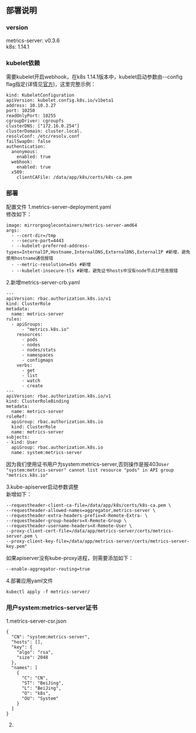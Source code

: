 ## 部署说明

### version
metrics-server: v0.3.6  
k8s: 1.14.1
### kubelet依赖
需要kubelet开启webhook，在k8s 1.14.1版本中，kubelet启动参数由--config flag指定(详情见[官方](https://github.com/kubernetes/kubernetes/blob/master/staging/src/k8s.io/kubelet/config/v1beta1/types.go))，这里完整示例：
```
kind: KubeletConfiguration
apiVersion: kubelet.config.k8s.io/v1beta1
address: 10.10.3.27
port: 10250
readOnlyPort: 10255
cgroupDriver: cgroupfs
clusterDNS: ["172.16.0.254"]
clusterDomain: cluster.local.
resolvConf: /etc/resolv.conf
failSwapOn: false
authentication:
  anonymous:
    enabled: true
  webhook:
    enabled: true
  x509:
    clientCAFile: /data/app/k8s/certs/k8s-ca.pem
```

### 部署
配置文件
1.metrics-server-deployment.yaml  
修改如下：  
```
image: mirrorgooglecontainers/metrics-server-amd64
args:
  - --cert-dir=/tmp
  - --secure-port=4443
  - --kubelet-preferred-address-types=InternalIP,Hostname,InternalDNS,ExternalDNS,ExternalIP #新增，避免使用hostname通信报错
  - --metric-resolution=45s #新增
  - --kubelet-insecure-tls #新增，避免证书hosts中没有node节点IP信息报错
```

2.新增metrics-server-crb.yaml  
```
---
apiVersion: rbac.authorization.k8s.io/v1
kind: ClusterRole
metadata:
  name: metrics-server
rules:
  - apiGroups:
      - "metrics.k8s.io"
    resources:
      - pods
      - nodes
      - nodes/stats
      - namespaces
      - configmaps
    verbs:
      - get
      - list
      - watch
      - create
---
apiVersion: rbac.authorization.k8s.io/v1
kind: ClusterRoleBinding
metadata:
  name: metrics-server
roleRef:
  apiGroup: rbac.authorization.k8s.io
  kind: ClusterRole
  name: metrics-server
subjects:
- kind: User
  apiGroup: rbac.authorization.k8s.io
  name: system:metrics-server
```
因为我们使用证书用户为system:metrics-server,否则操作是报403`User "system:metrics-server" cannot list resource "pods" in API group "metrics.k8s.io"`

3.kube-apiserver启动参数调整  
新增如下：  
```
--requestheader-client-ca-file=/data/app/k8s/certs/k8s-ca.pem \
--requestheader-allowed-names=aggregator,metrics-server \
--requestheader-extra-headers-prefix=X-Remote-Extra- \
--requestheader-group-headers=X-Remote-Group \
--requestheader-username-headers=X-Remote-User \
--proxy-client-cert-file=/data/app/metrics-server/certs/metrics-server.pem \
--proxy-client-key-file=/data/app/metrics-server/certs/metrics-server-key.pem"
```
如果apiserver没有kube-proxy进程，则需要添加如下：
```
--enable-aggregator-routing=true
```

4.部署应用yaml文件
```
kubectl apply -f metrics-server/
```

### 用户system:metrics-server证书
1.metrics-server-csr.json  
```
{
  "CN": "system:metrics-server",
  "hosts": [],
  "key": {
    "algo": "rsa",
    "size": 2048
  },
  "names": [
    {
      "C": "CN",
      "ST": "BeiJing",
      "L": "BeiJing",
      "O": "k8s",
      "OU": "System"
    }
  ]
}
```

2.
